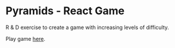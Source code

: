 # Pyramids - React Game

R & D exercise to create a game with increasing levels of difficulty.

Play game [here](https://daveknights.github.io/pyramids/).
